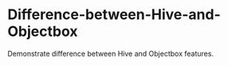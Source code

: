 # Difference-between-Hive-and-Objectbox
Demonstrate difference between Hive and Objectbox features.
